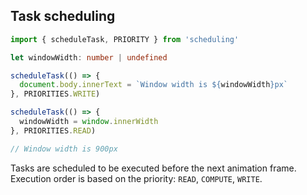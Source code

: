 ## Task scheduling

```ts
import { scheduleTask, PRIORITY } from 'scheduling'

let windowWidth: number | undefined

scheduleTask(() => {
  document.body.innerText = `Window width is ${windowWidth}px`
}, PRIORITIES.WRITE)

scheduleTask(() => {
  windowWidth = window.innerWidth
}, PRIORITIES.READ)

// Window width is 900px
```

Tasks are scheduled to be executed before the next animation frame. Execution order is based on the priority: `READ`, `COMPUTE`, `WRITE`.
